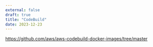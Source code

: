 ```yaml
---
external: false
draft: true
title: "CodeBuild"
date: 2023-12-23
---
```


https://github.com/aws/aws-codebuild-docker-images/tree/master